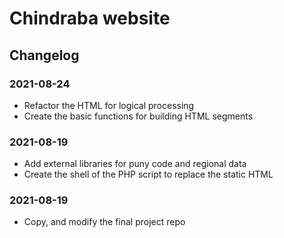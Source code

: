 # Chindraba website

## Changelog

### 2021-08-24

-  Refactor the HTML for logical processing
-  Create the basic functions for building HTML segments

### 2021-08-19

-  Add external libraries for puny code and regional data
-  Create the shell of the PHP script to replace the static HTML

### 2021-08-19

-  Copy, and modify the final project repo

<!--- vim: set syntax=markdown ts=4 sw=4 sts=4 et sr: -->
